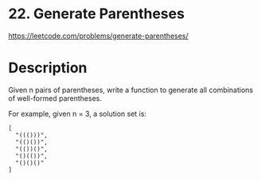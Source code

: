 # 22. Generate Parentheses

https://leetcode.com/problems/generate-parentheses/

# Description

Given n pairs of parentheses, write a function to generate 
all combinations of well-formed parentheses.

For example, given n = 3, a solution set is:
```
[
  "((()))",
  "(()())",
  "(())()",
  "()(())",
  "()()()"
]
```
